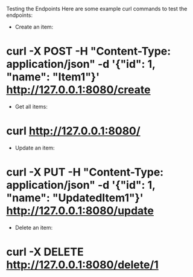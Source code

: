 Testing the Endpoints
Here are some example curl commands to test the endpoints:

- Create an item:

# curl -X POST -H "Content-Type: application/json" -d '{"id": 1, "name": "Item1"}' http://127.0.0.1:8080/create

- Get all items:

# curl http://127.0.0.1:8080/

- Update an item:

# curl -X PUT -H "Content-Type: application/json" -d '{"id": 1, "name": "UpdatedItem1"}' http://127.0.0.1:8080/update

- Delete an item:

# curl -X DELETE http://127.0.0.1:8080/delete/1
